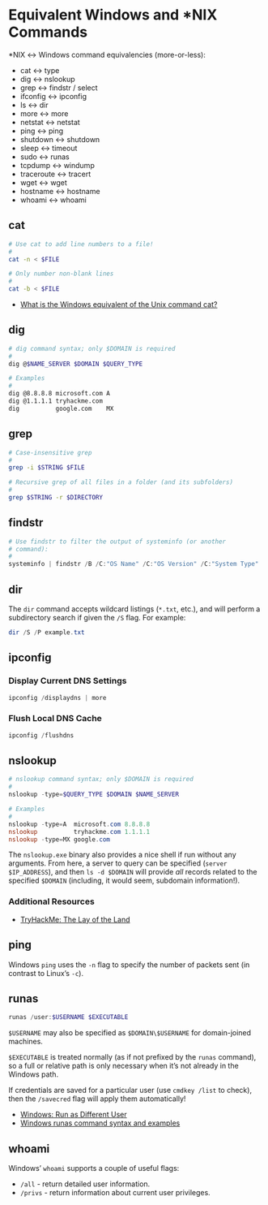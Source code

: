 # Equivalent Windows and *NIX Commands
*NIX ↔ Windows command equivalencies (more-or-less):

* cat ↔ type
* dig ↔ nslookup
* grep ↔ findstr / select
* ifconfig ↔ ipconfig
* ls ↔ dir
* more ↔ more
* netstat ↔ netstat
* ping ↔ ping
* shutdown ↔ shutdown
* sleep ↔ timeout
* sudo ↔ runas
* tcpdump ↔ windump
* traceroute ↔ tracert
* wget ↔ wget
* hostname ↔ hostname
* whoami ↔ whoami

## cat
```bash
# Use cat to add line numbers to a file!
#
cat -n < $FILE

# Only number non-blank lines
#
cat -b < $FILE
```

* [What is the Windows equivalent of the Unix command cat?](https://superuser.com/questions/434870/what-is-the-windows-equivalent-of-the-unix-command-cat#434876)

## dig
```bash
# dig command syntax; only $DOMAIN is required
#
dig @$NAME_SERVER $DOMAIN $QUERY_TYPE

# Examples
#
dig @8.8.8.8 microsoft.com A
dig @1.1.1.1 tryhackme.com
dig          google.com    MX
```

## grep
```bash
# Case-insensitive grep
#
grep -i $STRING $FILE

# Recursive grep of all files in a folder (and its subfolders)
#
grep $STRING -r $DIRECTORY
```

## findstr
```powershell
# Use findstr to filter the output of systeminfo (or another
# command):
#
systeminfo | findstr /B /C:"OS Name" /C:"OS Version" /C:"System Type"
```

## dir
The `dir` command accepts wildcard listings (`*.txt`, etc.), and will perform a subdirectory search if given the `/S` flag. For example:

```powershell
dir /S /P example.txt
```

## ipconfig
### Display Current DNS Settings
```powershell
ipconfig /displaydns | more
```

### Flush Local DNS Cache
```powershell
ipconfig /flushdns
```

## nslookup
```powershell
# nslookup command syntax; only $DOMAIN is required
#
nslookup -type=$QUERY_TYPE $DOMAIN $NAME_SERVER

# Examples
#
nslookup -type=A  microsoft.com 8.8.8.8
nslookup          tryhackme.com 1.1.1.1
nslookup -type=MX google.com
```

The `nslookup.exe` binary also provides a nice shell if run without any arguments. From here, a server to query can be specified (`server $IP_ADDRESS`), and then `ls -d $DOMAIN` will provide *all* records related to the specified `$DOMAIN` (including, it would seem, subdomain information!).

### Additional Resources
* [TryHackMe: The Lay of the Land](https://tryhackme.com/room/thelayoftheland)

## ping
Windows `ping` uses the `-n` flag to specify the number of packets sent (in contrast to Linux’s `-c`).

## runas
```powershell
runas /user:$USERNAME $EXECUTABLE
```

`$USERNAME` may also be specified as `$DOMAIN\$USERNAME` for domain-joined machines.

`$EXECUTABLE` is treated normally (as if not prefixed by the `runas` command), so a full or relative path is only necessary when it’s not already in the Windows path.

If credentials are saved for a particular user (use `cmdkey /list` to check), then the `/savecred` flag will apply them automatically!

* [Windows: Run as Different User](https://www.shellhacks.com/windows-run-as-different-user/)
* [Windows runas command syntax and examples](https://www.windows-commandline.com/windows-runas-command-prompt/)

## whoami
Windows’ `whoami` supports a couple of useful flags:

* `/all` - return detailed user information.
* `/privs` - return information about current user privileges.
